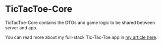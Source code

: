 # TicTacToe-Core

TicTacToe-Core contains the DTOs and game logic to be shared between server and app.

You can read more about my full-stack Tic-Tac-Toe app in [my article here](https://www.joelhuber.com/2022/06/13/full-stack-swift-tictactoe.html).
